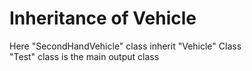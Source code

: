 # Inheritance of Vehicle
<p3>Here "SecondHandVehicle" class inherit "Vehicle" Class<br/>
"Test" class is the main output class<p3/>
